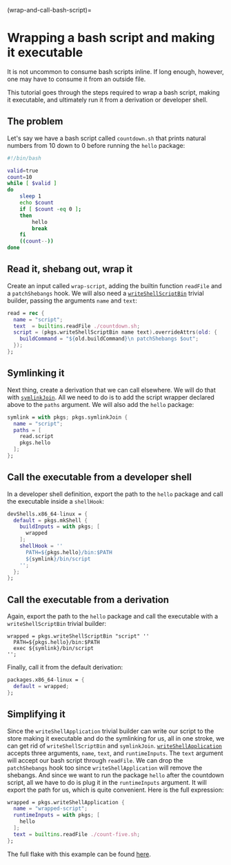 (wrap-and-call-bash-script)=

# Wrapping a bash script and making it executable

It is not uncommon to consume bash scripts inline. If long enough, however, one may have to consume it from an outside file. 

This tutorial goes through the steps required to wrap a bash script, making it executable, and ultimately run it from a derivation or developer shell.

## The problem

Let's say we have a bash script called `countdown.sh` that prints natural numbers from 10 down to 0 before running the `hello` package:

```bash
#!/bin/bash

valid=true
count=10
while [ $valid ]
do
    sleep 1
    echo $count
    if [ $count -eq 0 ];
    then
        hello
		break
    fi
    ((count--))
done
```

## Read it, shebang out, wrap it

Create an input called `wrap-script`, adding the builtin function `readFile` and a `patchShebangs` hook. We will also need a [`writeShellScriptBin`](https://nixos.org/manual/nixpkgs/stable/#trivial-builder-writeText) trivial builder, passing the arguments `name` and `text`:

```nix
read = rec {
  name = "script";
  text  = builtins.readFile ./countdown.sh;
  script = (pkgs.writeShellScriptBin name text).overrideAttrs(old: {
    buildCommand = "${old.buildCommand}\n patchShebangs $out";
  });
};
```

## Symlinking it

Next thing, create a derivation that we can call elsewhere. We will do that with [`symlinkJoin`](https://github.com/NixOS/nixpkgs/blob/master/pkgs/build-support/trivial-builders.nix#L388). All we need to do is to add the script wrapper declared above to the `paths` argument. We will also add the `hello` package: 

```nix
symlink = with pkgs; pkgs.symlinkJoin {
  name = "script";
  paths = [
    read.script
    pkgs.hello
  ];
};
```

## Call the executable from a developer shell

In a developer shell definition, export the path to the `hello` package and call the executable inside a `shellHook`:

```nix
devShells.x86_64-linux = {
  default = pkgs.mkShell {
    buildInputs = with pkgs; [
      wrapped
    ];
    shellHook = ''
      PATH=${pkgs.hello}/bin:$PATH
      ${symlink}/bin/script
    '';
  };
};
```

## Call the executable from a derivation

Again, export the path to the `hello` package and call the executable with a `writeShellScriptBin` trivial builder:

```
wrapped = pkgs.writeShellScriptBin "script" ''
  PATH=${pkgs.hello}/bin:$PATH
  exec ${symlink}/bin/script
'';
```

Finally, call it from the default derivation:

```nix
packages.x86_64-linux = {
  default = wrapped;
};
```

## Simplifying it

Since the `writeShellApplication` trivial builder can write our script to the store making it executable and do the symlinking for us, all in one stroke, we can get rid of `writeShellScriptBin` and `symlinkJoin`. [`writeShellApplication`](https://nixos.org/manual/nixpkgs/stable/#trivial-builder-writeShellApplication) accepts three arguments, `name`, `text`, and `runtimeInputs`. The `text` argument will accept our bash script through `readFile`. We can drop the `patchShebangs` hook too since `writeShellApplication` will remove the shebangs. And since we want to run the package `hello` after the countdown script, all we have to do is plug it in the `runtimeInputs` argument. It will export the path for us, which is quite convenient. Here is the full expression:

```nix
wrapped = pkgs.writeShellApplication {
  name = "wrapped-script";
  runtimeInputs = with pkgs; [
    hello
  ];
  text = builtins.readFile ./count-five.sh;
};
```
The full flake with this example can be found [here](https://github.com/nrdsp/nix-examples/tree/main/hello-example).
